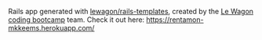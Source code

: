 Rails app generated with [lewagon/rails-templates](https://github.com/lewagon/rails-templates), created by the [Le Wagon coding bootcamp](https://www.lewagon.com) team.
Check it out here: https://rentamon-mkkeems.herokuapp.com/
